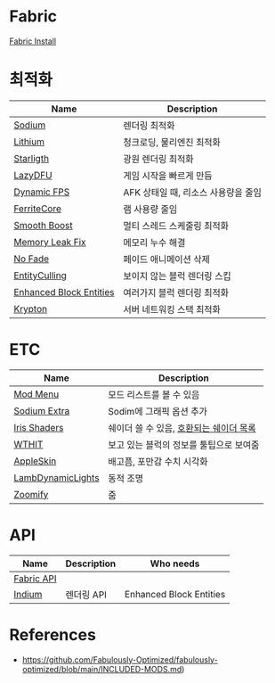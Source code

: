 # Fabric
[Fabric Install](https://fabricmc.net/)

# 최적화
| Name                                                       | Description                         |
| ---------------------------------------------------------- | ----------------------------------- |
| [Sodium](https://modrinth.com/mod/sodium)                  | 렌더링 최적화                       |
| [Lithium](https://modrinth.com/mod/lithium)                | 청크로딩, 물리엔진 최적화           |
| [Starligth](https://modrinth.com/mod/starlight)            | 광원 렌더링 최적화                  |
| [LazyDFU](https://modrinth.com/mod/lazydfu)                | 게임 시작을 빠르게 만듬             |
| [Dynamic FPS](https://modrinth.com/mod/dynamic-fps)        | AFK 상태일 때, 리소스 사용량을 줄임 |
| [FerriteCore](https://modrinth.com/mod/ferrite-core)       | 램 사용량 줄임                      |
| [Smooth Boost](https://modrinth.com/mod/smoothboot-fabric) | 멀티 스레드 스케줄링 최적화         |
| [Memory Leak Fix](https://modrinth.com/mod/memoryleakfix)  | 메모리 누수 해결                    |
| [No Fade](https://modrinth.com/mod/no-fade)                | 페이드 애니메이션 삭제              |
| [EntityCulling](https://modrinth.com/mod/entityculling)    | 보이지 않는 블럭 렌더링 스킵        |
| [Enhanced Block Entities](https://modrinth.com/mod/ebe)    | 여러가지 블럭 렌더링 최적화         |
| [Krypton](https://github.com/astei/krypton)                | 서버 네트워킹 스택 최적화           | 

# ETC
| Name                                                            | Description                                                                                                        |
| --------------------------------------------------------------- | ------------------------------------------------------------------------------------------------------------------ |
| [Mod Menu](https://modrinth.com/mod/modmenu)                    | 모드 리스트를 볼 수 있음                                                                                           |
| [Sodium Extra](https://modrinth.com/mod/sodium-extra)           | Sodim에 그래픽 옵션 추가                                                                                           |
| [Iris Shaders](https://modrinth.com/mod/iris)                   | 쉐이더 쓸 수 있음, [호환되는 쉐이더 목록](https://github.com/IrisShaders/Iris/blob/trunk/docs/supportedshaders.md) |
| [WTHIT](https://modrinth.com/mod/wthit)                         | 보고 있는 블럭의 정보를 툴팁으로 보여줌                                                                            |
| [AppleSkin](https://modrinth.com/mod/appleskin)                 | 배고픔, 포만감 수치 시각화                                                                                         |
| [LambDynamicLights](https://modrinth.com/mod/lambdynamiclights) | 동적 조명                                                                                                          |
| [Zoomify](https://modrinth.com/mod/zoomify)                     | 줌                                                                                                                 | 

# API
| Name                                              | Description | Who needs               |
| ------------------------------------------------- | ----------- | ----------------------- |
| [Fabric API](https://modrinth.com/mod/fabric-api) |             |                         | 
| [Indium](https://modrinth.com/mod/indium)         | 렌더링 API  | Enhanced Block Entities |

# References
- https://github.com/Fabulously-Optimized/fabulously-optimized/blob/main/INCLUDED-MODS.md)